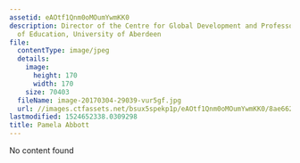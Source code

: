 ```yaml
---
assetid: eAOtf1Qnm0oMOumYwmKK0
description: Director of the Centre for Global Development and Professor in the School
  of Education, University of Aberdeen
file:
  contentType: image/jpeg
  details:
    image:
      height: 170
      width: 170
    size: 70403
  fileName: image-20170304-29039-vur5gf.jpg
  url: //images.ctfassets.net/bsux5spekp1p/eAOtf1Qnm0oMOumYwmKK0/8ae662651675446792aa07fda47aec91/image-20170304-29039-vur5gf.jpg
lastmodified: 1524652338.0309298
title: Pamela Abbott
---
```

No content found